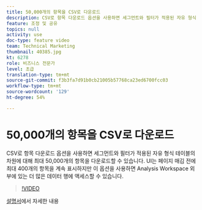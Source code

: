 ```yaml
---
title: 50,000개의 항목을 CSV로 다운로드
description: CSV로 항목 다운로드 옵션을 사용하면 세그먼트와 필터가 적용된 자유 형식 테이블의 차원에 대해 최대 50,000개의 항목을 다운로드할 수 있습니다. UI는 페이지 매김 전에 최대 400개의 항목을 계속 표시하지만 이 옵션을 사용하면 Analysis Workspace 외부에 있는 더 많은 데이터 행에 액세스할 수 있습니다.
feature: 조정 및 공유
topics: null
activity: use
doc-type: feature video
team: Technical Marketing
thumbnail: 40385.jpg
kt: 6278
role: 비즈니스 전문가
level: 초급
translation-type: tm+mt
source-git-commit: f3b3fa7d91b0cb21005b57768ca23ed6700fcc03
workflow-type: tm+mt
source-wordcount: '129'
ht-degree: 54%

---
```



# 50,000개의 항목을 CSV로 다운로드

CSV로 항목 다운로드 옵션을 사용하면 세그먼트와 필터가 적용된 자유 형식 테이블의 차원에 대해 최대 50,000개의 항목을 다운로드할 수 있습니다. UI는 페이지 매김 전에 최대 400개의 항목을 계속 표시하지만 이 옵션을 사용하면 Analysis Workspace 외부에 있는 더 많은 데이터 행에 액세스할 수 있습니다.

>[!VIDEO](https://video.tv.adobe.com/v/40385/?quality=12&learn=on)

[설명서](https://docs.adobe.com/content/help/ko-KR/analytics/analyze/analysis-workspace/curate-share/download-send.html)에서 자세한 내용
